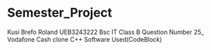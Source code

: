 # Semester_Project
Kusi Brefo Roland
UEB3243222
Bsc IT Class B
Question Number 25_ Vodafone Cash clone
C++ Software Used(CodeBlock)
